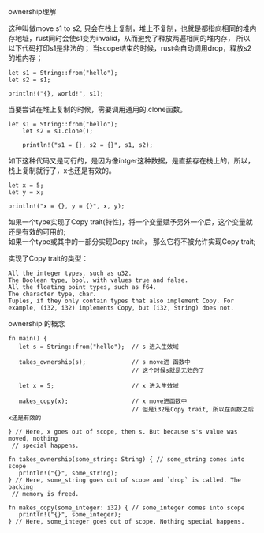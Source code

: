 ownership理解

这种叫做move s1 to s2, 只会在栈上复制，堆上不复制，也就是都指向相同的堆内存地址，rust同时会使s1变为invalid，从而避免了释放两遍相同的堆内存， 所以以下代码打印s1是非法的；
当scope结束的时候，rust会自动调用drop，释放s2的堆内存；
```
let s1 = String::from("hello");
let s2 = s1;

println!("{}, world!", s1);
```


当要尝试在堆上复制的时候，需要调用通用的.clone函数。
```
let s1 = String::from("hello");
    let s2 = s1.clone();

    println!("s1 = {}, s2 = {}", s1, s2);
```

如下这种代码又是可行的，是因为像intger这种数据，是直接存在栈上的，所以，栈上复制就行了，x也还是有效的。
```
let x = 5;
let y = x;

println!("x = {}, y = {}", x, y);
```

 如果一个type实现了Copy trait(特性)，将一个变量赋予另外一个后，这个变量就还是有效的可用的;  
 如果一个type或其中的一部分实现Dopy trait， 那么它将不被允许实现Copy trait;  

实现了Copy trait的类型： 
 ```
All the integer types, such as u32.
The Boolean type, bool, with values true and false.
All the floating point types, such as f64.
The character type, char.
Tuples, if they only contain types that also implement Copy. For example, (i32, i32) implements Copy, but (i32, String) does not.

 ```

ownership 的概念
 ```
 fn main() {
    let s = String::from("hello");  // s 进入生效域

    takes_ownership(s);             // s move进 函数中
                                    // 这个时候s就是无效的了

    let x = 5;                      // x 进入生效域

    makes_copy(x);                  // x move进函数中
                                    // 但是i32是Copy trait, 所以在函数之后x还是有效的

} // Here, x goes out of scope, then s. But because s's value was moved, nothing
  // special happens.

fn takes_ownership(some_string: String) { // some_string comes into scope
    println!("{}", some_string);
} // Here, some_string goes out of scope and `drop` is called. The backing
  // memory is freed.

fn makes_copy(some_integer: i32) { // some_integer comes into scope
    println!("{}", some_integer);
} // Here, some_integer goes out of scope. Nothing special happens.
 ```